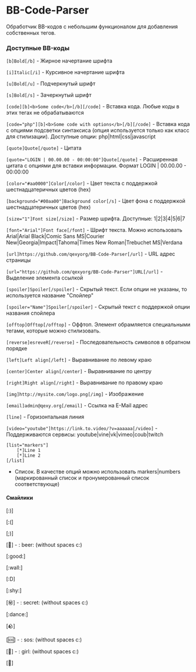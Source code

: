 # BB-Code-Parser
Обработчик BB-кодов с небольшим функционалом для добавления собственных тегов.


### Доступные BB-коды

```[b]Bold[/b]``` - Жирное начертание шрифта

```[i]Italic[/i]``` - Курсивное начертание шрифта

```[u]Bold[/u]``` - Подчеркнутый шрифт

```[s]Bold[/s]``` - Зачеркнутый шрифт

```[code][b]<b>Some code</b>[/b][/code]``` - Вставка кода. Любые коды в этих тегах не обрабатываются

```[code="php"][b]<b>Some code with options</b>[/b][/code]``` - Вставка кода с опциями подсветки синтаксиса (опция используется только как класс для стилизации). Доступные опции: php|html|css|javascript

```[quote]Quote[/quote]``` - Цитата

```[quote="LOGIN | 00.00.00 - 00:00:00"]Quote[/quote]``` - Расширенная цитата с опциями для вставки информации. Формат LOGIN | 00.00.00 - 00:00:00

```[color="#aa0000"]Color[/color]``` - Цвет текста с поддержкой шестнадцатеричных цветов (hex)

```[background="#00aa00"]Background color[/s]``` - Цвет фона с поддержкой шестнадцатеричных цветов (hex)

```[size="1"]Font size[/size]``` - Размер шрифта. Доступные: 1|2|3|4|5|6|7

```[font="Arial"]Font face[/font]``` - Шрифт текста. Можно использовать Arial|Arial Black|Comic Sans MS|Courier New|Georgia|Impact|Tahoma|Times New Roman|Trebuchet MS|Verdana

```[url]https://github.com/qexyorg/BB-Code-Parser[/url]``` - URL адрес страницы

```[url="https://github.com/qexyorg/BB-Code-Parser"]URL[/url]``` - Выделение элемента ссылкой

```[spoiler]Spoiler[/spoiler]``` - Скрытый текст. Если опции не указаны, то используется название "Спойлер"

```[spoiler="Name"]Spoiler[/spoiler]``` - Скрытый текст с поддержкой опции названия спойлера

```[offtop]Offtop[/offtop]``` - Оффтоп. Элемент обрамляется специальными тегами, которые можно стилизовать.

```[reverse]esreveR[/reverse]``` - Последовательность символов в обратном порядке

```[left]Left align[/left]``` - Выравнивание по левому краю

```[center]Center align[/center]``` - Выравнивание по центру

```[right]Right align[/right]``` - Выравнивание по правому краю

```[img]http://mysite.com/logo.png[/img]``` - Изображение

```[email]admin@qexy.org[/email]``` - Ссылка на E-Mail адрес

```[line]``` - Горизонтальная линия

```[video="youtube"]https://link.to.video/?v=aaaaaa[/video]``` - Поддерживаются сервисы: youtube|vine|vk|vimeo|coub|twitch

```
[list="markers"]
	[*]Line 1
	[*]Line 2
[/list]
```
- Список. В качестве опций можно использовать markers|numbers (маркированный список и пронумерованный список соответствующе)

#### Смайлики

[:)]

[:(]

[;)]

[:beer:] - : beer: (without spaces c:)

[:good:]

[:wall:]

[:D]

[:shy:]

[:secret:] - : secret: (without spaces c:)

[:dance:]

[:rock:]

[:sos:] - : sos: (without spaces c:)

[:girl:] - : girl: (without spaces c:)

[:facepalm:]